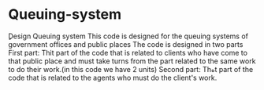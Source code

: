 # Queuing-system
ِِDesign Queuing system 
This code is designed for the queuing systems of government offices and public places
The code is designed in two parts
First part: Thit part of the code that is related to clients who have come to that public place and must take turns from the part related to the same work to do their work.(in this code we have 2 units)
Second part: Thهt part of the code that is related to the agents who must do the client's work.
